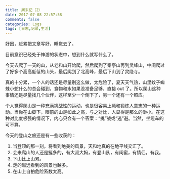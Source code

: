 ```yaml
---
title: 周末记（2）
date: 2017-07-08 22:57:58
comments: false
categories: Logs
tags: [日志,记录,生活]
---
```

好困，赶紧把文章写好，睡觉去了。  

目前意识已经处于神游的状态中，想到什么就写什么了。  

今天去爬了一天的山，从老和山开始爬，然后爬到了秦亭山再到灵峰山，中间爬过了好多个高高低低的山头，最后爬到了北高峰，最后下山到了灵隐寺。  

真的十分累，一个人的话还是尽量别这么做，太危险了，夏天天气热，山里蚊子蜘蛛小蛇什么的总会碰到，食物和水如果没准备足够，直接 out 了。所以爬山这种事情还是尽量找几个伙伴，这样至少一个倒下了，另一个还有一个照应。  

个人觉得爬山是一种充满挑战性的运动，也是很容易上瘾和锻炼人意志的一种运动。当你在山脚下，眼前的山是如此之高，与之对比，人显得是那么的渺小。在这种对比度极强的情况下，内心只会有一个答案：“挑”战或“逃”避。当然，坐缆车的可不算。  

今天的登山之旅还是有一些收获的：
1. 当登顶的那一刻，将看到绝美的风景，天和地真的在地平线交汇了。  
2. 会来爬山的人还是挺多的，有大叔大妈，有登山队，有闺蜜，有情侣，有我。  
3. 下山比上山累。  
4. 走的越远看到的风景也越多。  
5. 在山上自拍危险系数太高。